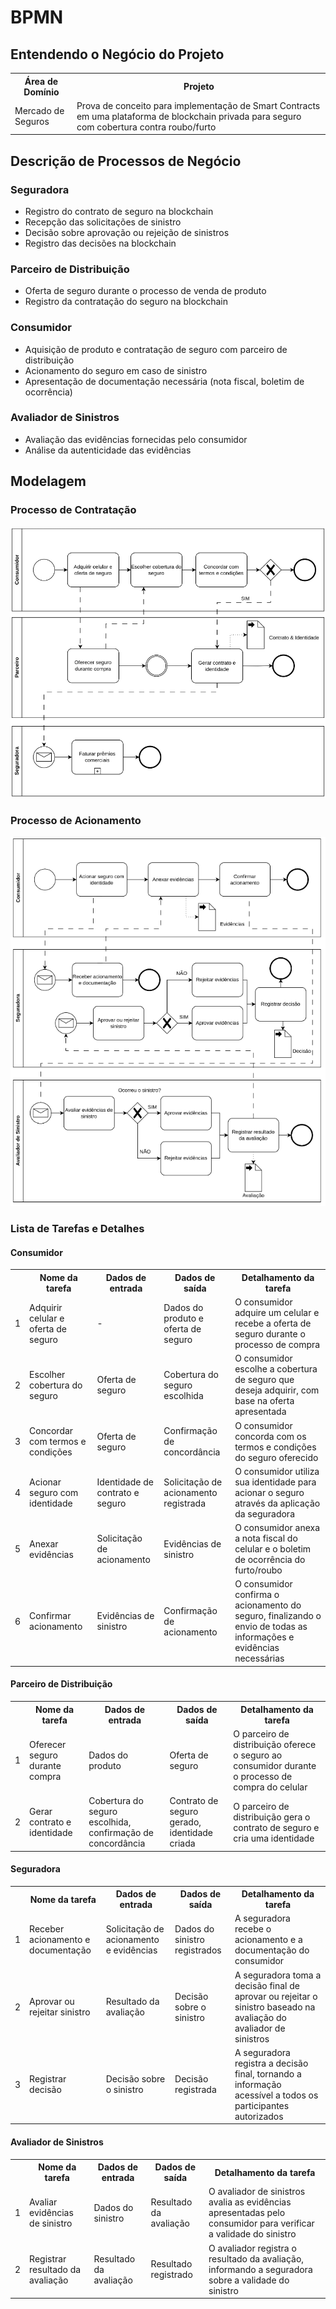 # BPMN

## Entendendo o Negócio do Projeto

<table>
    <tr>
        <th>Área de Domínio</th>
        <th>Projeto</th>
    <tr>
    <tr>
        <td>Mercado de Seguros</td>
        <td>Prova de conceito para implementação de Smart Contracts em uma plataforma de blockchain privada para seguro com cobertura contra roubo/furto</td>
    </tr>
</table>

## Descrição de Processos de Negócio

### Seguradora

-   Registro do contrato de seguro na blockchain
-   Recepção das solicitações de sinistro
-   Decisão sobre aprovação ou rejeição de sinistros
-   Registro das decisões na blockchain

### Parceiro de Distribuição

-   Oferta de seguro durante o processo de venda de produto
-   Registro da contratação do seguro na blockchain

### Consumidor

-   Aquisição de produto e contratação de seguro com parceiro de distribuição
-   Acionamento do seguro em caso de sinistro
-   Apresentação de documentação necessária (nota fiscal, boletim de ocorrência)

### Avaliador de Sinistros

-   Avaliação das evidências fornecidas pelo consumidor
-   Análise da autenticidade das evidências

## Modelagem

### Processo de Contratação

![BPMN Contratação](assets/bpmn_contratacao.png)

### Processo de Acionamento

![BPMN Acionamento](assets/bpmn_acionamento.png)

### Lista de Tarefas e Detalhes

#### Consumidor

<table>
    <tr>
        <th></th>
        <th>Nome da tarefa</th>
        <th>Dados de entrada</th>
        <th>Dados de saída</th>
        <th>Detalhamento da tarefa</th>
    </tr>
    <tr>
        <td>1</td>
        <td>Adquirir celular e oferta de seguro</td>
        <td>-</td>
        <td>Dados do produto e oferta de seguro</td>
        <td>O consumidor adquire um celular e recebe a oferta de seguro durante o processo de compra</td>
    </tr>
    <tr>
        <td>2</td>
        <td>Escolher cobertura do seguro</td>
        <td>Oferta de seguro</td>
        <td>Cobertura do seguro escolhida</td>
        <td>O consumidor escolhe a cobertura de seguro que deseja adquirir, com base na oferta apresentada</td>
    </tr>
    <tr>
        <td>3</td>
        <td>Concordar com termos e condições</td>
        <td>Oferta de seguro</td>
        <td>Confirmação de concordância</td>
        <td>O consumidor concorda com os termos e condições do seguro oferecido</td>
    </tr>
    <tr>
        <td>4</td>
        <td>Acionar seguro com identidade</td>
        <td>Identidade de contrato e seguro</td>
        <td>Solicitação de acionamento registrada</td>
        <td>O consumidor utiliza sua identidade para acionar o seguro através da aplicação da seguradora</td>
    </tr>
    <tr>
        <td>5</td>
        <td>Anexar evidências</td>
        <td>Solicitação de acionamento</td>
        <td>Evidências de sinistro</td>
        <td>O consumidor anexa a nota fiscal do celular e o boletim de ocorrência do furto/roubo</td>
    </tr>
    <tr>
        <td>6</td>
        <td>Confirmar acionamento</td>
        <td>Evidências de sinistro</td>
        <td>Confirmação de acionamento</td>
        <td>O consumidor confirma o acionamento do seguro, finalizando o envio de todas as informações e evidências necessárias</td>
    </tr>
</table>

#### Parceiro de Distribuição

<table>
    <tr>
        <th></th>
        <th>Nome da tarefa</th>
        <th>Dados de entrada</th>
        <th>Dados de saída</th>
        <th>Detalhamento da tarefa</th>
    </tr>
    <tr>
        <td>1</td>
        <td>Oferecer seguro durante compra</td>
        <td>Dados do produto</td>
        <td>Oferta de seguro</td>
        <td>O parceiro de distribuição oferece o seguro ao consumidor durante o processo de compra do celular</td>
    </tr>
    <tr>
        <td>2</td>
        <td>Gerar contrato e identidade</td>
        <td>Cobertura do seguro escolhida, confirmação de concordância</td>
        <td>Contrato de seguro gerado, identidade criada</td>
        <td>O parceiro de distribuição gera o contrato de seguro e cria uma identidade</td>
    </tr> 
</table>

#### Seguradora

<table>
    <tr>
        <th></th>
        <th>Nome da tarefa</th>
        <th>Dados de entrada</th>
        <th>Dados de saída</th>
        <th>Detalhamento da tarefa</th>
    </tr>
    <tr>
        <td>1</td>
        <td>Receber acionamento e documentação</td>
        <td>Solicitação de acionamento e evidências</td>
        <td>Dados do sinistro registrados</td>
        <td>A seguradora recebe o acionamento e a documentação do consumidor</td>
    </tr>
    <tr>
        <td>2</td>
        <td>Aprovar ou rejeitar sinistro</td>
        <td>Resultado da avaliação</td>
        <td>Decisão sobre o sinistro</td>
        <td>A seguradora toma a decisão final de aprovar ou rejeitar o sinistro baseado na avaliação do avaliador de sinistros</td>
    </tr>
    <tr>
        <td>3</td>
        <td>Registrar decisão</td>
        <td>Decisão sobre o sinistro</td>
        <td>Decisão registrada</td>
        <td>A seguradora registra a decisão final, tornando a informação acessível a todos os participantes autorizados</td>
    </tr>
</table>

#### Avaliador de Sinistros

<table>
    <tr>
        <th></th>
        <th>Nome da tarefa</th>
        <th>Dados de entrada</th>
        <th>Dados de saída</th>
        <th>Detalhamento da tarefa</th>
    </tr>
    <tr>
        <td>1</td>
        <td>Avaliar evidências de sinistro</td>
        <td>Dados do sinistro</td>
        <td>Resultado da avaliação</td>
        <td>O avaliador de sinistros avalia as evidências apresentadas pelo consumidor para verificar a validade do sinistro</td>
    </tr>
<tr>
    <td>2</td>
    <td>Registrar resultado da avaliação</td>
    <td>Resultado da avaliação</td>
    <td>Resultado registrado</td>
    <td>O avaliador registra o resultado da avaliação, informando a seguradora sobre a validade do sinistro</td>
    </tr> 
</table>

